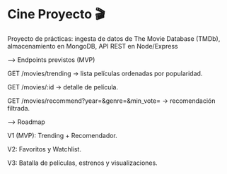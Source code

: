 
# Cine Proyecto 🎬

Proyecto de prácticas: ingesta de datos de The Movie Database (TMDb), almacenamiento en MongoDB, API REST en Node/Express

--> Endpoints previstos (MVP)

GET /movies/trending → lista películas ordenadas por popularidad.

GET /movies/:id → detalle de película.

GET /movies/recommend?year=&genre=&min_vote= → recomendación filtrada.

--> Roadmap

V1 (MVP): Trending + Recomendador.

V2: Favoritos y Watchlist.

V3: Batalla de películas, estrenos y visualizaciones.
